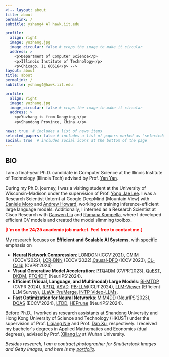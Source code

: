 ```yaml
---
<!-- layout: about
title: about
permalink: /
subtitle: yshang4 AT hawk.iit.edu

profile:
  align: right
  image: yuzhang.jpg
  image_circular: false # crops the image to make it circular
  address: >
    <p>Department of Computer Science</p>
    <p>Illinois Institute of Technology</p>
    <p>Chicago, IL 60616</p> -->
layout: about
title: about
permalink: /
subtitle: yshang4@hawk.iit.edu

profile:
  align: right
  image: yuzhang.jpg
  image_circular: false # crops the image to make it circular
  address: >
    <p>Yuzhang is from Dongying,</p>
    <p>Shandong Province, China.</p>

news: true  # includes a list of news items
selected_papers: false # includes a list of papers marked as "selected={true}"
social: true  # includes social icons at the bottom of the page
---
```

## BIO
I am a final-year Ph.D. candidate in Computer Science at the Illinois Institute of Technology (Illinois Tech) advised by Prof. [Yan Yan](https://tomyan555.github.io/).     

During my Ph.D. journey, I was a visiting student at the University of Wisconsin-Madison under the supervision of Prof. [Yong Jae Lee](https://pages.cs.wisc.edu/~yongjaelee/). I was a Research Scientist (Intern) at Google DeepMind (Mountain View) with [Daniele Moro](https://scholar.google.com/citations?user=TTkaweMAAAAJ&hl=en) and [Andrew Howard](https://scholar.google.com/citations?user=_9l8vD8AAAAJ&hl=en), working on training inference-efficient large language models. Additionally, I interned as a Research Scientist at Cisco Research with [Gaowen Liu](https://scholar.google.com/citations?user=NIv_aeQAAAAJ&hl=en) and [Ramana Kompella](https://scholar.google.com/citations?user=uf9RZboAAAAJ&hl=en), where I developed efficient CV models and created the model slimming toolbox.             

<span style="color:red; font-weight:bold;">[I'm on the 24/25 academic job market. Feel free to contact me.]</span>    

My research focuses on **Efficient and Scalable AI Systems**, with specific emphasis on 
- **Neural Network Compression**: [LONDON](https://arxiv.org/abs/2108.12905) (ICCV'2021), [CMIM](https://arxiv.org/abs/2207.02970) (ECCV'2022), [LCR-BNN](https://arxiv.org/abs/2207.06540) (ECCV'2022),[Causal-DFQ](https://arxiv.org/abs/2309.136820) (ICCV'2023), [CL-Calib](https://openaccess.thecvf.com/content/CVPR2024/papers/Shang_Enhancing_Post-training_Quantization_Calibration_through_Contrastive_Learning_CVPR_2024_paper.pdf) (CVPR'2024)
- **Visual Generative Model Acceleration**: [PTQ4DM](https://arxiv.org/abs/2211.15736) (CVPR'2023), [QuEST](https://arxiv.org/abs/2402.03666), [DKDM](https://arxiv.org/abs/2409.03550), [PTQ4DiT](https://arxiv.org/abs/2405.16005) (NeurIPS'2024).
- **Efficient (Visual, Language, and Multimodal) Large Models**: [Bi-MTDP](https://arxiv.org/abs/2405.14136) (CVPR'2024), [RPTQ](https://arxiv.org/abs/2304.01089), [ASVD](https://arxiv.org/abs/2312.05821), [PB-LLM](https://arxiv.org/pdf/2310.00034)(ICLR'2024), [LLM-Viewer](https://arxiv.org/abs/2402.16363) (Efficient LLM Survey), [LLaVA-PruMerge](https://arxiv.org/abs/2403.15388), [INTP-Video-LLMs](https://arxiv.org/abs/2409.12963). 
- **Fast Optimization for Neural Networks**: [MIM4DD](https://proceedings.neurips.cc/paper_files/paper/2023/hash/24d36eee157559e0d2549455fba28f6a-Abstract-Conference.html) (NeurIPS'2023), [DQAS](https://arxiv.org/abs/2407.07268) (ECCV'2024), [LTDD](https://arxiv.org/abs/2408.14506), [HEPrune](https://github.com/UCF-Lou-Lab-PET/Private-Data-Prune) (NeurIPS'2024).    


Before Ph.D., I worked as research assistants at Shandong University and Hong Kong University of Science and Technology (HKUST) under the supervision of Prof. [Liqiang Nie](https://liqiangnie.github.io/index.html) and Prof. [Dan Xu](https://www.danxurgb.net/), respectively. 
I received my bachelor's degrees in Applied Mathematics and Economics (dual degrees), advised by Prof. [Xiliang Lv](https://scholar.google.com/citations?user=SIJCkXcAAAAJ&hl=en) at Wuhan University.     

<!-- > I regularly serve as PC member, and reviewer for multiple international conferences and journals such as CVPR, ICCV, ECCV, NeurIPS, ICLR, ICML, ACM-MM, WSDM, NeuroComputing, Information Sciences, CVIU, TMM, TCSVT, and TKDE.       -->

_Besides research, I am a contract photographer for Shutterstock Images and Getty Images, and here is my [portfolio](https://500px.com/p/yuzhangshang)._     
<!-- > Motto: Wir müssen wissen, wir werden wissen!     -->
